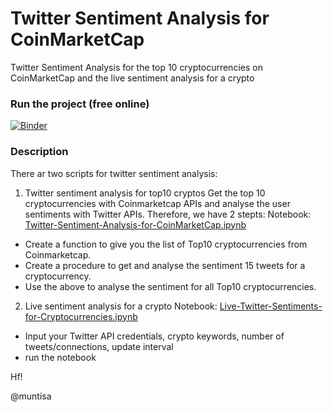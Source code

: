 # Twitter Sentiment Analysis for CoinMarketCap
Twitter Sentiment Analysis for the top 10 cryptocurrencies on CoinMarketCap and the live sentiment analysis for a crypto

### Run the project (free online)

[![Binder](https://mybinder.org/badge.svg)](https://mybinder.org/v2/gh/muntisa/Twitter-Sentiment-Analysis-for-CoinMarketCap/master)

### Description

There ar two scripts for twitter sentiment analysis:
1. Twitter sentiment analysis for top10 cryptos
Get the top 10 cryptocurrencies with Coinmarketcap APIs and analyse the user sentiments with Twitter APIs. Therefore, we have 2 stepts:
Notebook: [Twitter-Sentiment-Analysis-for-CoinMarketCap.ipynb](./Twitter-Sentiment-Analysis-for-CoinMarketCap.ipynb)
* Create a function to give you the list of Top10 cryptocurrencies from Coinmarketcap.
* Create a procedure to get and analyse the sentiment 15 tweets for a cryptocurrency.
* Use the above to analyse the sentiment for all Top10 cryptocurrencies.

2. Live sentiment analysis for a crypto
Notebook: [Live-Twitter-Sentiments-for-Cryptocurrencies.ipynb](Live-Twitter-Sentiments-for-Cryptocurrencies.ipynb)
* Input your Twitter API credentials, crypto keywords, number of tweets/connections, update interval
* run the notebook

Hf!

@muntisa
